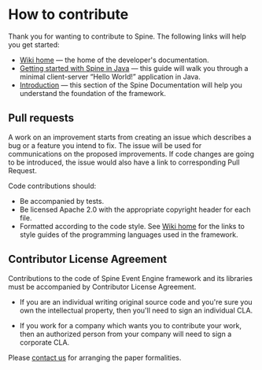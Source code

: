 How to contribute
==================
Thank you for wanting to contribute to Spine. The following links will help you get started:
 * [Wiki home][wiki-home] — the home of the developer's documentation.
 * [Getting started with Spine in Java][quick-start] — this guide will walk you through
   a minimal client-server “Hello World!” application in Java. 
 * [Introduction][docs-intro] — this section of the Spine Documentation will help you understand
   the foundation of the framework.
   
Pull requests
-------------
A work on an improvement starts from creating an issue which describes a bug or a feature you
intend to fix. The issue will be used for communications on the proposed improvements. If code
changes are going to be introduced, the issue would also have a link to corresponding Pull Request.

Code contributions should:
  * Be accompanied by tests.
  * Be licensed Apache 2.0 with the appropriate copyright header for each file.
  * Formatted according to the code style. See [Wiki home][wiki-home] for the links to
    style guides of the programming languages used in the framework.  

Contributor License Agreement
-----------------------------
Contributions to the code of Spine Event Engine framework and its libraries must be accompanied by
Contributor License Agreement.  

 * If you are an individual writing original source code and you're sure you own
   the intellectual property, then you'll need to sign an individual CLA.
   
 * If you work for a company which wants you to contribute your work,
   then an authorized person from your company will need to sign a corporate CLA.

Please [contact us][legal-email] for arranging the paper formalities.
   
[wiki-home]: https://github.com/SpineEventEngine/core-java/wiki
[quick-start]: https://spine.io/docs/quick-start
[docs-intro]: https://spine.io/docs/introduction
[legal-email]: mailto:legal@teamdev.com
